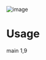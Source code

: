 ![image](https://github.com/user-attachments/assets/0e23339b-3114-4301-bb48-844d07ed39da)

# Usage
main 1,9 
